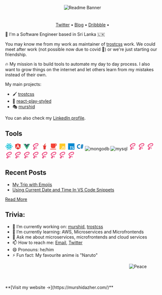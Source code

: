 <p align="center">
  <img src="https://res.cloudinary.com/murshidazher/image/upload/w_auto,dpr_1.0,c_scale,f_webp,fl_awebp.progressive.progressive:semi,f_webp,fl_awebp,q_100/resume-banner-confetti.jpg" width="1280" title="Readme Banner">
</p>

#

<p align="center">
  <a href="https://twitter.com/murshidazher">Twitter</a> •
  <a href="https://murshidazher.com/articles/">Blog</a> •
  <a href="https://dribbble.com/murshidazher">Dribbble</a> •
  <br />
</p>

👋 I'm a Software Engineer based in Sri Lanka 🇱🇰

You may know me from my work as maintainer of [trostcss](https://github.com/murshidazher/trostcss) work. We could meet after work (not possible now due to covid 🦠) or we're just starting our friendship.

🔥 My mission is to build tools to automate my day to day process. I also want to grow things on the internet and let others learn from my mistakes instead of their own.

My main projects:
- 🖌️ [trostcss](https://github.com/murshidazher/trostcss)
- 🧶 [react-play-styled](https://github.com/murshidazher/react-play-styled)
- 🎭 [murshid](https://github.com/murshidazher/murshid)

You can also check my [LinkedIn profile](https://www.linkedin.com/in/murshidazher/).

## Tools

<p align="left">
<img src="https://github.com/PKief/vscode-material-icon-theme/blob/master/icons/react.svg" alt="react" width="25" height="25" />
<img src="https://github.com/PKief/vscode-material-icon-theme/blob/master/icons/angular.svg" alt="angular-js" width="25" height="25" />
<img src="https://github.com/PKief/vscode-material-icon-theme/blob/master/icons/vue.svg" alt="vue" width="25" height="25" />
<img src="https://github.com/PKief/vscode-material-icon-theme/blob/master/icons/sass.svg" alt="sass" width="25" height="25" />
<img src="https://github.com/PKief/vscode-material-icon-theme/blob/master/icons/gulp.svg" alt="gulp" width="25" height="25" />
<img src="https://github.com/PKief/vscode-material-icon-theme/blob/master/icons/java.svg" alt="java" width="25" height="25" />
<img src="https://github.com/PKief/vscode-material-icon-theme/blob/master/icons/javascript.svg" alt="javascript" width="25" height="25" />
<img src="https://github.com/PKief/vscode-material-icon-theme/blob/master/icons/typescript.svg" alt="typescript" width="25" height="25" />
<img src="https://github.com/PKief/vscode-material-icon-theme/blob/master/icons/csharp.svg" alt=".NET" width="25" height="25" />
<img src="https://github.com/PKief/vscode-material-icon-theme/blob/master/icons/mongo.svg" alt="mongodb" width="25" height="25" />
<img src="https://github.com/PKief/vscode-material-icon-theme/blob/master/icons/mysql.svg" alt="mysql" width="25" height="25" />
<img src="https://github.com/PKief/vscode-material-icon-theme/blob/master/icons/sass.svg" alt="redis" width="25" height="25" />
<img src="https://github.com/PKief/vscode-material-icon-theme/blob/master/icons/sass.svg" alt="nodejs" width="25" height="25" />
<img src="https://github.com/PKief/vscode-material-icon-theme/blob/master/icons/sass.svg" alt="python" width="25" height="25" />
<img src="https://github.com/PKief/vscode-material-icon-theme/blob/master/icons/sass.svg" alt="nginx" width="25" height="25" />
<img src="https://github.com/PKief/vscode-material-icon-theme/blob/master/icons/sass.svg" alt="cucumber" width="25" height="25" />
<img src="https://github.com/PKief/vscode-material-icon-theme/blob/master/icons/sass.svg" alt="heroku" width="25" height="25" />
<img src="https://github.com/PKief/vscode-material-icon-theme/blob/master/icons/sass.svg" alt="travis" width="25" height="25" />
<img src="https://github.com/PKief/vscode-material-icon-theme/blob/master/icons/sass.svg" alt="aws" width="25" height="25" />
<img src="https://github.com/PKief/vscode-material-icon-theme/blob/master/icons/sass.svg" alt="gcp" width="25" height="25" />
<img src="https://github.com/PKief/vscode-material-icon-theme/blob/master/icons/sass.svg" alt="Docker" width="25" height="25" />
<img src="https://github.com/PKief/vscode-material-icon-theme/blob/master/icons/sass.svg" alt="Kubernetes" width="25" height="25" />
</p>

## Recent Posts

- [My Trip with Emojis](https://murshidazher.com/my-trip-with-emojis/)
- [Using Current Date and Time In VS Code Snippets](https://murshidazher.com/using-current-date-and-time-in-vs-code-snippets/)

[Read More](https://murshidazher.com/articles/)

## Trivia:
- 🔭 I’m currently working on: [murshid](https://github.com/murshidazher/murshid), [trostcss](https://github.com/murshidazher/trostcss)
- 🌱 I’m currently learning: AWS, Microservices and Microfrontends
- 💬 Ask me about microservices, microfrontends and cloud services
- 📫 How to reach me: [Email](hello@murshidazher.com), [Twitter](https://twitter.com/murshidazher)
- 😄 Pronouns: he/him
- ⚡ Fun fact: My favourite anime is "Naruto"


<img align="right" src="https://res.cloudinary.com/murshidazher/image/upload/w_auto,dpr_1.0,c_scale,f_webp,fl_awebp.progressive.progressive:semi,f_webp,fl_awebp,q_100/readme-peace.png" width="100" title="Peace" />
<div align="left">
<br/><br/><br/><br/>
**[Visit my website &rarr;](https://murshidazher.com/)**
</div>
